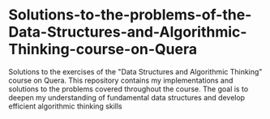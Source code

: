 # Solutions-to-the-problems-of-the-Data-Structures-and-Algorithmic-Thinking-course-on-Quera
Solutions to the exercises of the "Data Structures and Algorithmic Thinking" course on Quera. This repository contains my implementations and solutions to the problems covered throughout the course. The goal is to deepen my understanding of fundamental data structures and develop efficient algorithmic thinking skills
